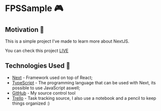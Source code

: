 # FPSSample :video_game: 


## Motivation :space_invader: 
This is a simple project I've made to learn more about NextJS.

You can check this project [LIVE](https://moveit-arthurobdfv.vercel.app/)

## Technologies Used :rocket:
* [Next](https://nextjs.org/) - Framework used on top of React;
* [TypeScript](https://www.typescriptlang.org/) - The programming language that can be used with Next, its possible to use JavaScript aswell;
* [GitHub](https://github.com) - My source control tool
* [Trello](https://trello.com) - Task tracking source, I also use a notebook and a pencil to keep things organized :)
